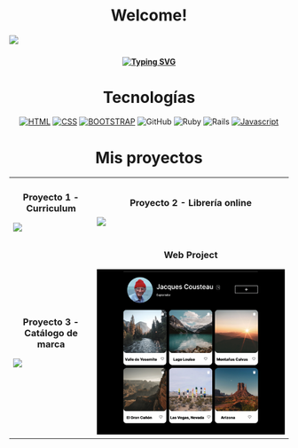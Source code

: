 <h1 align="center">Welcome!</h1>
<img src="https://api.visitorbadge.io/api/visitors?path=https%3A%2F%2Fgithub.com%2FGuaguag11&label=Visitors&labelColor=%23dce775&countColor=%23d9e3f0&style=flat&labelStyle=upper">
<h4 align="center"><a href="https://git.io/typing-svg"><img src="https://readme-typing-svg.demolab.com?font=Fira+Code&pause=1005&color=543DF7&background=B5FFA9D6&center=true&random=false&width=435&lines=Hi+there%2C+I'm+Diana+Garza!+%F0%9F%91%8B" alt="Typing SVG" /></a></h4>
<h1 align="center">Tecnologías</h1>

<div align="center">
  
[![HTML](https://img.shields.io/badge/HTML5-E34F26?style=for-the-badge&logo=html5&logoColor=white)]()
[![CSS](https://img.shields.io/badge/CSS3-1572B6?style=for-the-badge&logo=css3&logoColor=white)]()
[![BOOTSTRAP](https://img.shields.io/badge/bootstrap-%238511FA.svg?style=for-the-badge&logo=bootstrap&logoColor=white)]()
![GitHub](https://img.shields.io/badge/github-%23121011.svg?style=for-the-badge&logo=github&logoColor=white)
![Ruby](https://img.shields.io/badge/ruby-%23CC342D.svg?style=for-the-badge&logo=ruby&logoColor=white)
![Rails](https://img.shields.io/badge/rails-%23CC0000.svg?style=for-the-badge&logo=ruby-on-rails&logoColor=white)
[![Javascript](https://img.shields.io/badge/JavaScript-F7DF1E?style=for-the-badge&logo=javascript&logoColor=black)]()
</div>

<h1 align="center">Mis proyectos</h1>

<table style="width:100%">
<tr>
<!-- /////////////////////////////////////////////////////////////////////////////////////////////////////// -->
<td>
<h3 align="center" >Proyecto 1 - Curriculum</h3>
<a href="https://github.com/Guaguag11/guagua-cv">
<img style="" src="https://raw.githubusercontent.com/Guaguag11/Guaguag11/main/imgcv.png">
</a>
</td>
<!-- /////////////////////////////////////////////////////////////////////////////////////////////////////// -->
<td>
<h3 align="center" >Proyecto 2 - Librería online</h3>
<a href="https://github.com/Guaguag11/library">
<img src="https://raw.githubusercontent.com/Guaguag11/Guaguag11/main/imglibrary.png">
</a >
</td>
<!-- /////////////////////////////////////////////////////////////////////////////////////////////////////// -->
</tr>
<tr>
<!-- /////////////////////////////////////////////////////////////////////////////////////////////////////// -->
<td>
<h3 align="center">Proyecto 3 - Catálogo de marca</h3>
<a href="https://github.com/Guaguag11/cat-logo">
<img src="https://raw.githubusercontent.com/Guaguag11/Guaguag11/main/imgbucket.png">
</a>
</td>
<!-- /////////////////////////////////////////////////////////////////////////////////////////////////////// -->
<td>
<h3 align="center">Web Project</h3>
<a href="https://guaguag11.github.io/web_project_4_esp/">
<img src="https://raw.githubusercontent.com/Guaguag11/Guaguag11/main/imgweb.png">
</a>
</td>
<!-- /////////////////////////////////////////////////////////////////////////////////////////////////////// -->
</tr>
</table>

<!--
**Guaguag11/Guaguag11** is a ✨ _special_ ✨ repository because its `README.md` (this file) appears on your GitHub profile.

Here are some ideas to get you started:

- 🔭 I’m currently working on ...
- 🌱 I’m currently learning ...
- 👯 I’m looking to collaborate on ...
- 🤔 I’m looking for help with ...
- 💬 Ask me about ...
- 📫 How to reach me: ...
- 😄 Pronouns: ...
- ⚡ Fun fact: ...
-->
